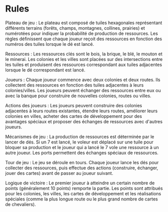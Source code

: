 # Rules

Plateau de jeu : Le plateau est composé de tuiles hexagonales représentant différents terrains (forêts, champs, montagnes, collines, prairies) et numérotées pour indiquer la probabilité de production de ressources. Les règles définissent que chaque joueur reçoit des ressources en fonction des numéros des tuiles lorsque le dé est lancé.

Ressources : Les ressources clés sont le bois, la brique, le blé, le mouton et le minerai. Les colonies et les villes sont placées sur des intersections entre les tuiles et produisent des ressources correspondant aux tuiles adjacentes lorsque le dé correspondant est lancé.

Joueurs : Chaque joueur commence avec deux colonies et deux routes. Ils collectent des ressources en fonction des tuiles adjacentes à leurs colonies/villes. Les joueurs peuvent échanger des ressources entre eux ou avec la banque pour construire de nouvelles colonies, routes ou villes.

Actions des joueurs : Les joueurs peuvent construire des colonies adjacentes à leurs routes existantes, étendre leurs routes, améliorer leurs colonies en villes, acheter des cartes de développement pour des avantages spéciaux et proposer des échanges de ressources avec d'autres joueurs.

Mécanismes de jeu : La production de ressources est déterminée par le lancer de dés. Si un 7 est lancé, le voleur est déplacé sur une tuile pour bloquer sa production et le joueur qui a lancé le 7 vole une ressource à un autre joueur. Les ports permettent des échanges spéciaux de ressources.

Tour de jeu : Le jeu se déroule en tours. Chaque joueur lance les dés pour collecter des ressources, puis effectue des actions (construire, échanger, jouer des cartes) avant de passer au joueur suivant.

Logique de victoire : Le premier joueur à atteindre un certain nombre de points (généralement 10 points) remporte la partie. Les points sont attribués pour les colonies, les villes, les cartes de développement et les réalisations spéciales (comme la plus longue route ou le plus grand nombre de cartes de chevaliers).